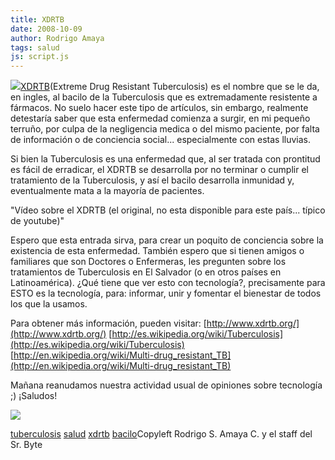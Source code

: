 ```yaml
---
title: XDRTB
date: 2008-10-09
author: Rodrigo Amaya
tags: salud
js: script.js
---
```


![](http://1.bp.blogspot.com/_ayvorITawE4/SO4iXafv1iI/AAAAAAAABVo/Pt8UhAP_NAQ/s320/header_01.png)[XDRTB](http://www.xdrtb.org/)(Extreme Drug Resistant Tuberculosis) es el
      nombre que se le da, en ingles, al bacilo de la Tuberculosis que es extremadamente resistente
      a fármacos. No suelo hacer este tipo de artículos, sin embargo, realmente detestaría saber que
      esta enfermedad comienza a surgir, en mi pequeño terruño, por culpa de la negligencia medica o del mismo paciente, por falta de
      información o de conciencia social... especialmente con estas lluvias.

Si bien la Tuberculosis es una enfermedad que, al ser tratada con prontitud
      es fácil de erradicar, el XDRTB se desarrolla por no
      terminar o cumplir el tratamiento de la Tuberculosis, y así el bacilo desarrolla
      inmunidad y, eventualmente mata a la mayoría de pacientes.

"Vídeo sobre el XDRTB (el
      original, no esta disponible para este país... típico de
      youtube)"

Espero que esta
      entrada sirva, para crear un poquito de conciencia sobre la existencia de esta enfermedad.
      También espero que si tienen amigos o familiares que son Doctores o Enfermeras, les pregunten
      sobre los tratamientos de Tuberculosis en El Salvador (o en otros países en
      Latinoamérica).
¿Qué tiene que ver esto con tecnología?, precisamente para ESTO es
      la tecnología, para: informar, unir y fomentar el
      bienestar de todos los que la usamos.

Para obtener más
      información, pueden visitar:
[http://www.xdrtb.org/](http://www.xdrtb.org/)
[http://es.wikipedia.org/wiki/Tuberculosis](http://es.wikipedia.org/wiki/Tuberculosis)
[http://en.wikipedia.org/wiki/Multi-drug_resistant_TB](http://en.wikipedia.org/wiki/Multi-drug_resistant_TB)

Mañana reanudamos nuestra actividad usual de opiniones sobre tecnología
      ;)
¡Saludos!

[![](http://ted.streamguys.net/tedprize/badges/story_breaks.gif)](http://www.tedprize.org/nachtwey)

[tuberculosis](http://www.blogalaxia.com/tags/tuberculosis) [salud](http://www.blogalaxia.com/tags/salud) [xdrtb](http://www.blogalaxia.com/tags/xdrtb) [bacilo](http://www.blogalaxia.com/tags/bacilo)Copyleft Rodrigo S. Amaya C. y el staff del Sr.
      Byte
